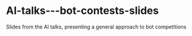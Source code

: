 # AI-talks---bot-contests-slides
Slides from the AI talks, presenting a general approach to bot competitions
